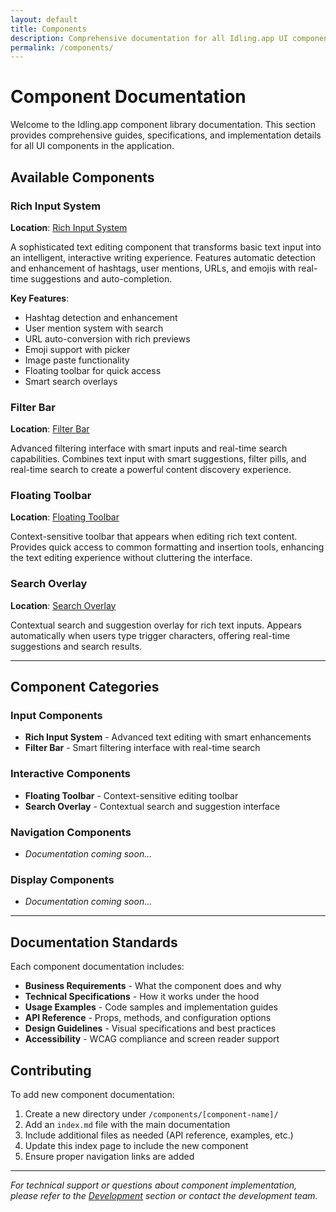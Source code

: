 ```yaml
---
layout: default
title: Components
description: Comprehensive documentation for all Idling.app UI components
permalink: /components/
---
```


# Component Documentation

Welcome to the Idling.app component library documentation. This section provides comprehensive guides, specifications, and implementation details for all UI components in the application.

## Available Components

### Rich Input System

**Location**: [Rich Input System](/components/rich-input-system/)

A sophisticated text editing component that transforms basic text input into an intelligent, interactive writing experience. Features automatic detection and enhancement of hashtags, user mentions, URLs, and emojis with real-time suggestions and auto-completion.

**Key Features**:

- Hashtag detection and enhancement
- User mention system with search
- URL auto-conversion with rich previews
- Emoji support with picker
- Image paste functionality
- Floating toolbar for quick access
- Smart search overlays

### Filter Bar

**Location**: [Filter Bar](/components/filter-bar/)

Advanced filtering interface with smart inputs and real-time search capabilities. Combines text input with smart suggestions, filter pills, and real-time search to create a powerful content discovery experience.

### Floating Toolbar

**Location**: [Floating Toolbar](/components/floating-toolbar/)

Context-sensitive toolbar that appears when editing rich text content. Provides quick access to common formatting and insertion tools, enhancing the text editing experience without cluttering the interface.

### Search Overlay

**Location**: [Search Overlay](/components/search-overlay/)

Contextual search and suggestion overlay for rich text inputs. Appears automatically when users type trigger characters, offering real-time suggestions and search results.

---

## Component Categories

### Input Components

- **Rich Input System** - Advanced text editing with smart enhancements
- **Filter Bar** - Smart filtering interface with real-time search

### Interactive Components

- **Floating Toolbar** - Context-sensitive editing toolbar
- **Search Overlay** - Contextual search and suggestion interface

### Navigation Components

- _Documentation coming soon..._

### Display Components

- _Documentation coming soon..._

---

## Documentation Standards

Each component documentation includes:

- **Business Requirements** - What the component does and why
- **Technical Specifications** - How it works under the hood
- **Usage Examples** - Code samples and implementation guides
- **API Reference** - Props, methods, and configuration options
- **Design Guidelines** - Visual specifications and best practices
- **Accessibility** - WCAG compliance and screen reader support

## Contributing

To add new component documentation:

1. Create a new directory under `/components/[component-name]/`
2. Add an `index.md` file with the main documentation
3. Include additional files as needed (API reference, examples, etc.)
4. Update this index page to include the new component
5. Ensure proper navigation links are added

---

_For technical support or questions about component implementation, please refer to the [Development](/development/) section or contact the development team._
